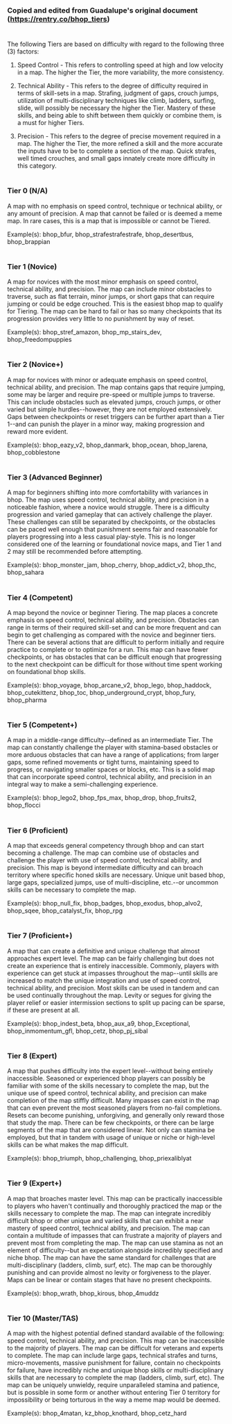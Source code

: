 
### Copied and edited from Guadalupe's original document (https://rentry.co/bhop_tiers)
#
The following Tiers are based on difficulty with regard to the following three (3) factors:

1. Speed Control - This refers to controlling speed at high and low velocity in a map. The higher the Tier, the more variability, the more consistency.

2. Technical Ability - This refers to the degree of difficulty required in terms of skill-sets in a map. Strafing, judgment of gaps, crouch jumps, utilization of multi-disciplinary techniques like climb, ladders, surfing, slide, will possibly be necessary the higher the Tier. Mastery of these skills, and being able to shift between them quickly or combine them, is a must for higher Tiers.

3. Precision - This refers to the degree of precise movement required in a map. The higher the Tier, the more refined a skill and the more accurate the inputs have to be to complete a section of the map. Quick strafes, well timed crouches, and small gaps innately create more difficulty in this category.
#
### **Tier 0 (N/A)** 
A map with no emphasis on speed control, technique or technical ability, or any amount of precision. A map that cannot be failed or is deemed a meme map. In rare cases, this is a map that is impossible or cannot be Tiered.

Example(s): bhop_bfur, bhop_strafestrafestrafe, bhop_desertbus, bhop_brappian
#
### **Tier 1 (Novice)**
A map for novices with the most minor emphasis on speed control, technical ability, and precision. The map can include minor obstacles to traverse, such as flat terrain, minor jumps, or short gaps that can require jumping or could be edge crouched. This is the easiest bhop map to qualify for Tiering. The map can be hard to fail or has so many checkpoints that its progression provides very little to no punishment by way of reset.

Example(s): bhop_stref_amazon, bhop_mp_stairs_dev, bhop_freedompuppies
#
### **Tier 2 (Novice+)** 
A map for novices with minor or adequate emphasis on speed control, technical ability, and precision. The map contains gaps that require jumping, some may be larger and require pre-speed or multiple jumps to traverse. This can include obstacles such as elevated jumps, crouch jumps, or other varied but simple hurdles--however, they are not employed extensively. Gaps between checkpoints or reset triggers can be further apart than a Tier 1--and can punish the player in a minor way, making progression and reward more evident.

Example(s): bhop_eazy_v2, bhop_danmark, bhop_ocean, bhop_larena, bhop_cobblestone
#
### **Tier 3 (Advanced Beginner)** 
A map for beginners shifting into more comfortability with variances in bhop. The map uses speed control, technical ability, and precision in a noticeable fashion, where a novice would struggle. There is a difficulty progression and varied gameplay that can actively challenge the player. These challenges can still be separated by checkpoints, or the obstacles can be paced well enough that punishment seems fair and reasonable for players progressing into a less casual play-style. This is no longer considered one of the learning or foundational novice maps, and Tier 1 and 2 may still be recommended before attempting.

Example(s): bhop_monster_jam, bhop_cherry, bhop_addict_v2, bhop_thc, bhop_sahara
#
### **Tier 4 (Competent)** 
A map beyond the novice or beginner Tiering. The map places a concrete emphasis on speed control, technical ability, and precision. Obstacles can range in terms of their required skill-set and can be more frequent and can begin to get challenging as compared with the novice and beginner tiers. There can be several actions that are difficult to perform initially and require practice to complete or to optimize for a run. This map can have fewer checkpoints, or has obstacles that can be difficult enough that progressing to the next checkpoint can be difficult for those without time spent working on foundational bhop skills.

Example(s): bhop_voyage, bhop_arcane_v2, bhop_lego, bhop_haddock, bhop_cutekittenz, bhop_toc, bhop_underground_crypt, bhop_fury, bhop_pharma
#
### **Tier 5 (Competent+)**
A map in a middle-range difficulty--defined as an intermediate Tier. The map can constantly challenge the player with stamina-based obstacles or more arduous obstacles that can have a range of applications; from larger gaps, some refined movements or tight turns, maintaining speed to progress, or navigating smaller spaces or blocks, etc. This is a solid map that can incorporate speed control, technical ability, and precision in an integral way to make a semi-challenging experience.

Example(s): bhop_lego2, bhop_fps_max, bhop_drop, bhop_fruits2, bhop_flocci
#
### **Tier 6 (Proficient)**
A map that exceeds general competency through bhop and can start becoming a challenge. The map can combine use of obstacles and challenge the player with use of speed control, technical ability, and precision. This map is beyond intermediate difficulty and can broach territory where specific honed skills are necessary. Unique unit based bhop, large gaps, specialized jumps, use of multi-discipline, etc.--or uncommon skills can be necessary to complete the map.

Example(s): bhop_null_fix, bhop_badges, bhop_exodus, bhop_alvo2, bhop_sqee, bhop_catalyst_fix, bhop_rpg
#
### **Tier 7 (Proficient+)** 
A map that can create a definitive and unique challenge that almost approaches expert level. The map can be fairly challenging but does not create an experience that is entirely inaccessible. Commonly, players with experience can get stuck at impasses throughout the map--until skills are increased to match the unique integration and use of speed control, technical ability, and precision. Most skills can be used in tandem and can be used continually throughout the map. Levity or segues for giving the player relief or easier intermission sections to split up pacing can be sparse, if these are present at all.

Example(s): bhop_indest_beta, bhop_aux_a9, bhop_Exceptional, bhop_inmomentum_gfl, bhop_cetz, bhop_pj_sibal
#
### **Tier 8 (Expert)**
A map that pushes difficulty into the expert level--without being entirely inaccessible. Seasoned or experienced bhop players can possibly be familiar with some of the skills necessary to complete the map, but the unique use of speed control, technical ability, and precision can make completion of the map stiffly difficult. Many impasses can exist in the map that can even prevent the most seasoned players from no-fail completions. Resets can become punishing, unforgiving, and generally only reward those that study the map. There can be few checkpoints, or there can be large segments of the map that are considered linear. Not only can stamina be employed, but that in tandem with usage of unique or niche or high-level skills can be what makes the map difficult.

Example(s): bhop_triumph, bhop_challenging, bhop_priexaliblyat
#
### **Tier 9 (Expert+)** 
A map that broaches master level. This map can be practically inaccessible to players who haven't continually and thoroughly practiced the map or the skills necessary to complete the map. The map can integrate incredibly difficult bhop or other unique and varied skills that can exhibit a near mastery of speed control, technical ability, and precision. The map can contain a multitude of impasses that can frustrate a majority of players and prevent most from completing the map. The map can use stamina as not an element of difficulty--but an expectation alongside incredibly specified and niche bhop. The map can have the same standard for challenges that are multi-disciplinary (ladders, climb, surf, etc). The map can be thoroughly punishing and can provide almost no levity or forgiveness to the player. Maps can be linear or contain stages that have no present checkpoints.

Example(s): bhop_wrath, bhop_kirous, bhop_4muddz
#
### **Tier 10 (Master/TAS)** 
A map with the highest potential defined standard available of the following: speed control, technical ability, and precision. This map can be inaccessible to the majority of players. The map can be difficult for veterans and experts to complete. The map can include large gaps, technical strafes and turns, micro-movements, massive punishment for failure, contain no checkpoints for failure, have incredibly niche and unique bhop skills or multi-disciplinary skills that are necessary to complete the map (ladders, climb, surf, etc). The map can be uniquely unwieldy, require unparalleled stamina and patience, but is possible in some form or another without entering Tier 0 territory for impossibility or being torturous in the way a meme map would be deemed.

Example(s): bhop_4matan, kz_bhop_knothard, bhop_cetz_hard

